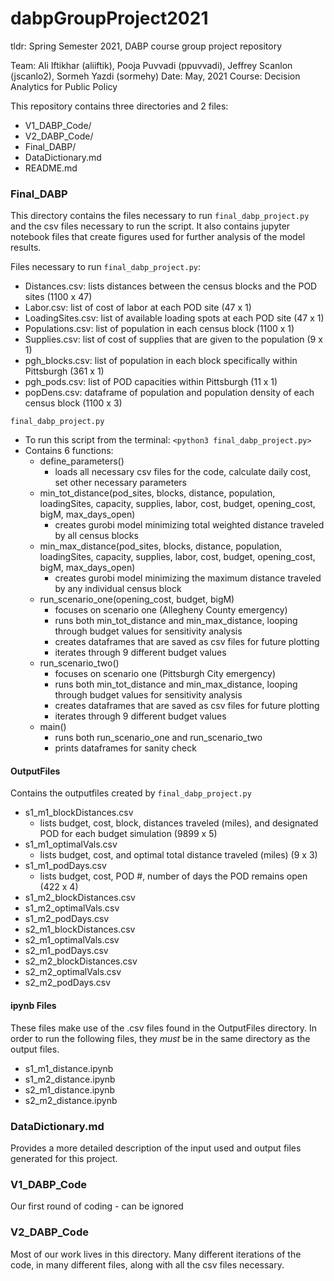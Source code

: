 # dabpGroupProject2021
tldr: Spring Semester 2021, DABP course group project repository

Team: Ali Iftikhar (aliiftik), Pooja Puvvadi (ppuvvadi), Jeffrey Scanlon (jscanlo2), Sormeh Yazdi (sormehy)
Date: May, 2021
Course: Decision Analytics for Public Policy

This repository contains three directories and 2 files:
- V1_DABP_Code/
- V2_DABP_Code/
- Final_DABP/
- DataDictionary.md
- README.md

### Final_DABP
This directory contains the files necessary to run `final_dabp_project.py` and the csv files necessary to run the script. It also contains jupyter notebook files that create figures used for further analysis of the model results. 

Files necessary to run `final_dabp_project.py`:
- Distances.csv: lists distances between the census blocks and the POD sites (1100 x 47)
- Labor.csv: list of cost of labor at each POD site (47 x 1)
- LoadingSites.csv: list of available loading spots at each POD site (47 x 1)
- Populations.csv: list of population in each census block (1100 x 1)
- Supplies.csv: list of cost of supplies that are given to the population (9 x 1)
- pgh_blocks.csv: list of population in each block specifically within Pittsburgh (361 x 1)
- pgh_pods.csv: list of POD capacities within Pittsburgh (11 x 1)
- popDens.csv: dataframe of population and population density of each census block (1100 x 3)

`final_dabp_project.py`
- To run this script from the terminal: `<python3 final_dabp_project.py>`
- Contains 6 functions:
  - define_parameters()
      - loads all necessary csv files for the code, calculate daily cost, set other necessary parameters
  - min_tot_distance(pod_sites, blocks, distance, population, loadingSites, capacity, supplies, labor, cost, budget, opening_cost, bigM, max_days_open)
      - creates gurobi model minimizing total weighted distance traveled by all census blocks
  - min_max_distance(pod_sites, blocks, distance, population, loadingSites, capacity, supplies, labor, cost, budget, opening_cost, bigM, max_days_open)
      - creates gurobi model minimizing the maximum distance traveled by any individual census block
  - run_scenario_one(opening_cost, budget, bigM)
      - focuses on scenario one (Allegheny County emergency)
      - runs both min_tot_distance and min_max_distance, looping through budget values for sensitivity analysis
      - creates dataframes that are saved as csv files for future plotting
      - iterates through 9 different budget values
  - run_scenario_two()
      - focuses on scenario one (Pittsburgh City emergency)
      - runs both min_tot_distance and min_max_distance, looping through budget values for sensitivity analysis
      - creates dataframes that are saved as csv files for future plotting
      - iterates through 9 different budget values
  - main()
      - runs both run_scenario_one and run_scenario_two
      - prints dataframes for sanity check

#### OutputFiles
Contains the outputfiles created by `final_dabp_project.py`
- s1_m1_blockDistances.csv
  - lists budget, cost, block, distances traveled (miles), and designated POD for each budget simulation (9899 x 5)
- s1_m1_optimalVals.csv
  - lists budget, cost, and optimal total distance traveled (miles) (9 x 3)
- s1_m1_podDays.csv
  - lists budget, cost, POD #, number of days the POD remains open (422 x 4)
- s1_m2_blockDistances.csv
- s1_m2_optimalVals.csv
- s1_m2_podDays.csv
- s2_m1_blockDistances.csv
- s2_m1_optimalVals.csv
- s2_m1_podDays.csv
- s2_m2_blockDistances.csv
- s2_m2_optimalVals.csv
- s2_m2_podDays.csv

#### ipynb Files
These files make use of the .csv files found in the OutputFiles directory. In order to run the following files, they *must* be in the same directory as the output files. 
- s1_m1_distance.ipynb
- s1_m2_distance.ipynb
- s2_m1_distance.ipynb
- s2_m2_distance.ipynb

### DataDictionary.md
Provides a more detailed description of the input used and output files generated for this project.

### V1_DABP_Code
Our first round of coding - can be ignored

### V2_DABP_Code
Most of our work lives in this directory. Many different iterations of the code, in many different files, along with all the csv files necessary.
